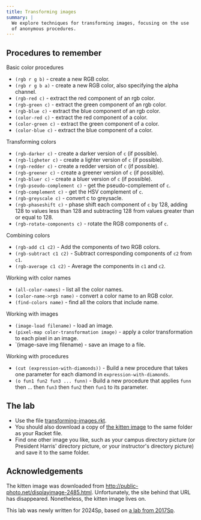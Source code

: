 ```yaml
---
title: Transforming images
summary: |
  We explore techniques for transforming images, focusing on the use
  of anonymous procedures.
---
```


Procedures to remember
----------------------

Basic color procedures

* `(rgb r g b)` - create a new RGB color.
* `(rgb r g b a)` - create a new RGB color, also specifying the alpha channel.
* `(rgb-red c)` - extract the red component of an rgb color.
* `(rgb-green c)` - extract the green component of an rgb color.
* `(rgb-blue c)` - extract the blue component of an rgb color.
* `(color-red c)` - extract the red component of a color.
* `(color-green c)` - extract the green component of a color.
* `(color-blue c)` - extract the blue component of a color.

Transforming colors

* `(rgb-darker c)` - create a darker version of `c` (if possible).
* `(rgb-ligheter c)` - create a lighter version of `c` (if possible).
* `(rgb-redder c)` - create a redder version of `c` (if possible).
* `(rgb-greener c)` - create a greener version of `c` (if possible).
* `(rgb-bluer c)` - create a bluer version of `c` (if possible).
* `(rgb-pseudo-complement c)` - get the pseudo-complement of `c`.
* `(rgb-complement c)` - get the HSV complement of `c`.
* `(rgb-greyscale c)` - convert c to greysacle.
* `(rgb-phaseshift c)` - phase shift each component of `c` by 128, adding 128 to values less than 128 and subtracting 128 from values greater than or equal to 128.
* `(rgb-rotate-components c)` - rotate the RGB components of `c`. 

Combining colors

* `(rgb-add c1 c2)` - Add the components of two RGB colors.
* `(rgb-subtract c1 c2)` - Subtract corresponding components of `c2` from `c1`.
* `(rgb-average c1 c2)` - Average the components in `c1` and `c2`.

Working with color names

* `(all-color-names)` - list all the color names.
* `(color-name->rgb name)` - convert a color name to an RGB color.
* `(find-colors name)` - find all the colors that include name.

Working with images

* `(image-load filename)` - load an image.
* `(pixel-map color-transformation image)`  - apply a color transformation to each pixel in an image.
* `(image-save img filename) - save an image to a file.

Working with procedures

* `(cut (expression-with-diamonds))` - Build a new procedure that takes one parameter for each diamond in `expression-with-diamonds`.
* `(o fun1 fun2 fun3 ... funn)` - Build a new procedure that applies `funn` then ... then `fun3` then `fun2` then `fun1` to its parameter.

The lab
-------

* Use the file [transforming-images.rkt](../code/labs/transforming-images.rkt).
* You should also download a copy of [the kitten image](../images/kitten.jpg) to the same folder as your Racket file.
* Find one other image you like, such as your campus directory picture (or President Harris' directory picture, or your instructor's directory picture) and save it to the same folder.

Acknowledgements
----------------

The kitten image was downloaded from <http://public-photo.net/displayimage-2485.html>.  Unfortunately, the site behind that URL has disappeared.  Nonetheless, the kitten image lives on.

This lab was newly written for 2024Sp, based on [a lab from 2017Sp](https://rebelsky.cs.grinnell.edu/~rebelsky/Courses/CSC151/2017S/labs/transforming-images-early-lab.html).
